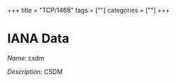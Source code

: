 +++
title = "TCP/1468"
tags = [""]
categories = [""]
+++

# IANA Data

_Name:_ csdm

_Description:_ CSDM

